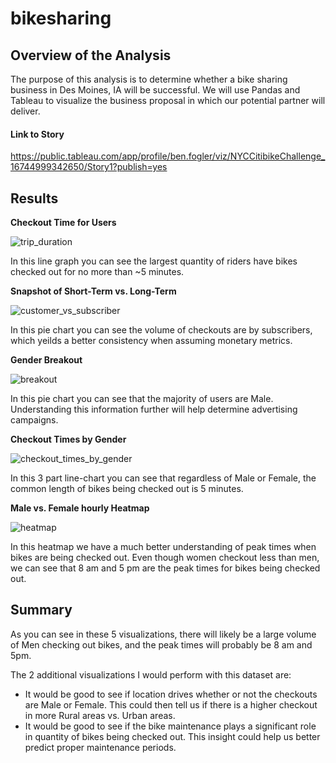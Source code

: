 # bikesharing


## Overview of the Analysis
The purpose of this analysis is to determine whether a bike sharing business in Des Moines, IA will be successful. We will use Pandas and Tableau to visualize
the business proposal in which our potential partner will deliver.

#### Link to Story
https://public.tableau.com/app/profile/ben.fogler/viz/NYCCitibikeChallenge_16744999342650/Story1?publish=yes

## Results
**Checkout Time for Users**

![trip_duration](https://user-images.githubusercontent.com/114610539/214150224-f3e9d167-2d17-4c59-b626-1f982075070e.png)



In this line graph you can see the largest quantity of riders have bikes checked out for no more than ~5 minutes.


**Snapshot of Short-Term vs. Long-Term**

![customer_vs_subscriber](https://user-images.githubusercontent.com/114610539/214150275-13560b87-3ad6-4879-8f42-9863e0f05fac.png)


In this pie chart you can see the volume of checkouts are by subscribers, which yeilds a better consistency when assuming monetary metrics.


**Gender Breakout**

![breakout](https://user-images.githubusercontent.com/114610539/214150329-5a6f71e4-c6f8-4d16-ad69-121ec8df4dca.png)

In this pie chart you can see that the majority of users are Male. Understanding this information further will help determine advertising campaigns.


**Checkout Times by Gender**

![checkout_times_by_gender](https://user-images.githubusercontent.com/114610539/214150359-ec5af601-3ce0-464a-8ba2-0cabc4df66aa.png)

In this 3 part line-chart you can see that regardless of Male or Female, the common length of bikes being checked out is 5 minutes.


**Male vs. Female hourly Heatmap**

![heatmap](https://user-images.githubusercontent.com/114610539/214150389-63bbdbb5-4152-4dbf-a9d9-e9b62c2a6802.png)

In this heatmap we have a much better understanding of peak times when bikes are being checked out. Even though women checkout less than men, we can see that
8 am and 5 pm are the peak times for bikes being checked out.

## Summary
As you can see in these 5 visualizations, there will likely be a large volume of Men checking out bikes, and the peak times will probably be 8 am and 5pm.


The 2 additional visualizations I would perform with this dataset are:

* It would be good to see if location drives whether or not the checkouts are Male or Female. This could then tell us if there is a higher checkout 
in more Rural areas vs. Urban areas.
* It would be good to see if the bike maintenance plays a significant role in quantity of bikes being checked out. This insight could help us
better predict proper maintenance periods.
